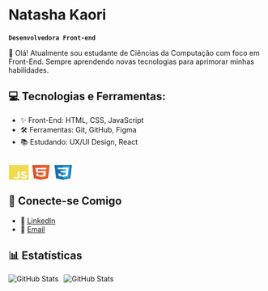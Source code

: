 # Natasha Kaori

**`Desenvolvedora Front-end`**

👋 Olá! Atualmente sou estudante de Ciências da Computação com foco em Front-End. Sempre aprendendo novas tecnologias para aprimorar minhas habilidades.


## 💻 Tecnologias e Ferramentas:

- ✨ Front-End: HTML, CSS, JavaScript
- 🛠️ Ferramentas: Git, GitHub, Figma
- 📚 Estudando: UX/UI Design, React

<div style="display: inline_block"><br>
  <img align="center" alt="kaori-Js" height="30" width="40" src="https://raw.githubusercontent.com/devicons/devicon/master/icons/javascript/javascript-plain.svg">
  <img align="center" alt="kaori-HTML" height="30" width="40" src="https://raw.githubusercontent.com/devicons/devicon/master/icons/html5/html5-original.svg">
  <img align="center" alt="kaori-CSS" height="30" width="40" src="https://raw.githubusercontent.com/devicons/devicon/master/icons/css3/css3-original.svg">
</div>

## 👥 Conecte-se Comigo

- 🔗 [LinkedIn](https://www.linkedin.com/in/natasha-yonamine/)
- 📧 [Email](mailto:natashayonamine@gmail.com)

## 📊 Estatísticas

<p>
  <img 
    align="left" 
    alt="GitHub Stats" 
    height="200" 
    style="padding-right: 10px;" 
    src="https://github-readme-stats.vercel.app/api?username=natashayasu&show_icons=true&theme=tokyonight&include_all_commits=true&locale=pt-br" 
  />

<img
align="left"
alt="GitHub Stats"
height="200"
src="https://github-readme-stats.vercel.app/api/top-langs/?username=natashayasu&theme=tokyonight&layout=compact&custom_title=Tecnologias&langs_count=9"
/>

</p>

